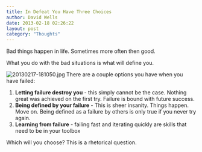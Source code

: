 ```yaml
---
title: In Defeat You Have Three Choices
author: David Wells
date: 2013-02-18 02:26:22
layout: post
category: "Thoughts"
---
```


Bad things happen in life. Sometimes more often then good.

What you do with the bad situations is what will define you.

![20130217-181050.jpg](https://s3-us-west-2.amazonaws.com/assets.davidwells.io/legacy/2013/02/20130217-181050.jpg) There are a couple options you have when you have failed:

1.  **Letting failure destroy you** - this simply cannot be the case. Nothing great was achieved on the first try. Failure is bound with future success.
2.  **Being defined by your failure** - This is sheer insanity. Things happen. Move on. Being defined as a failure by others is only true if you never try again.
3.  **Learning from failure** - failing fast and iterating quickly are skills that need to be in your toolbox

Which will you choose? This is a rhetorical question.
